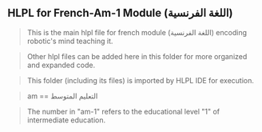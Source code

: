 ## HLPL for French-Am-1 Module (اللغة الفرنسية)
>This is the main hlpl file for french module (اللغة الفرنسية) encoding robotic's mind teaching it.

>Other hlpl files can be added here in this folder for more organized and expanded code.

>This folder (including its files) is imported by HLPL IDE for execution.

>am == التعليم المتوسط

>The number in "am-1" refers to the educational level "1" of intermediate education.
